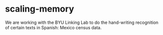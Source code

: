 # scaling-memory
We are working with the BYU Linking Lab to do the hand-writing recognition of certain texts in Spanish: Mexico census data. 
